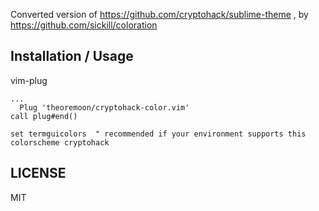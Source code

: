 Converted version of https://github.com/cryptohack/sublime-theme , by https://github.com/sickill/coloration

## Installation / Usage

vim-plug
```vim
...
  Plug 'theoremoon/cryptohack-color.vim'
call plug#end()

set termguicolors  " recommended if your environment supports this
colorscheme cryptohack
```

## LICENSE

MIT
